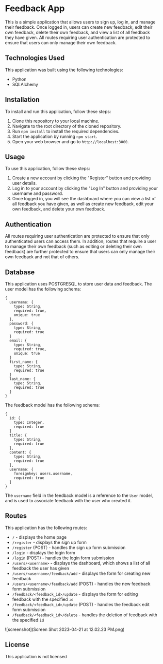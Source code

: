 # Feedback App

This is a simple application that allows users to sign up, log in, and manage their feedback. Once logged in, users can create new feedback, edit their own feedback, delete their own feedback, and view a list of all feedback they have given. All routes requiring user authentication are protected to ensure that users can only manage their own feedback.

## Technologies Used

This application was built using the following technologies:
- Python
- SQLAlchemy

## Installation

To install and run this application, follow these steps:
1. Clone this repository to your local machine.
2. Navigate to the root directory of the cloned repository.
3. Run `npm install` to install the required dependencies.
4. Start the application by running `npm start`.
5. Open your web browser and go to `http://localhost:3000`.

## Usage

To use this application, follow these steps:
1. Create a new account by clicking the "Register" button and providing user details.
2. Log in to your account by clicking the "Log In" button and providing your username and password.
3. Once logged in, you will see the dashboard where you can view a list of all feedback you have given, as well as create new feedback, edit your own feedback, and delete your own feedback.

## Authentication

All routes requiring user authentication are protected to ensure that only authenticated users can access them. In addition, routes that require a user to manage their own feedback (such as editing or deleting their own feedback) are further protected to ensure that users can only manage their own feedback and not that of others.

## Database

This application uses POSTGRESQL to store user data and feedback. The user model has the following schema:
```
{
  username: {
    type: String,
    required: true,
    unique: true
  },
  password: {
    type: String,
    required: true
  }
  email: {
    type: String,
    required: true,
    unique: true
  }
  first_name: {
    type: String,
    required: true
  }
  last_name: {
    type: String,
    required: true
  }
}
```
The feedback model has the following schema:
```
{
  id: {
    type: Integer,
    required: true
  }
  title: {
    type: String,
    required: true
  },
  content: {
    type: String,
    required: true
  },
  username: {
    foreignkey: users.username,
    required: true
  }
}
```
The `username` field in the feedback model is a reference to the `User` model, and is used to associate feedback with the user who created it.

## Routes

This application has the following routes:
- `/` - displays the home page
- `/register` - displays the sign up form
- `/register` (POST) - handles the sign up form submission
- `/login` - displays the login form
- `/login` (POST) - handles the login form submission
- `/users/<username>` - displays the dashboard, which shows a list of all feedback the user has given
- `/users/<username>/feedback/add` - displays the form for creating new feedback
- `/users/<username>/feedback/add` (POST) - handles the new feedback form submission
- `/feedback/<feedback_id>/update` - displays the form for editing feedback with the specified `id`
- `/feedback/<feedback_id>/update` (POST) - handles the feedback edit form submission
- `/feedback/<feedback_id>/delete` - handles the deletion of feedback with the specified `id`

![screenshot](Screen Shot 2023-04-21 at 12.02.23 PM.png)

## License

This application is not licensed
